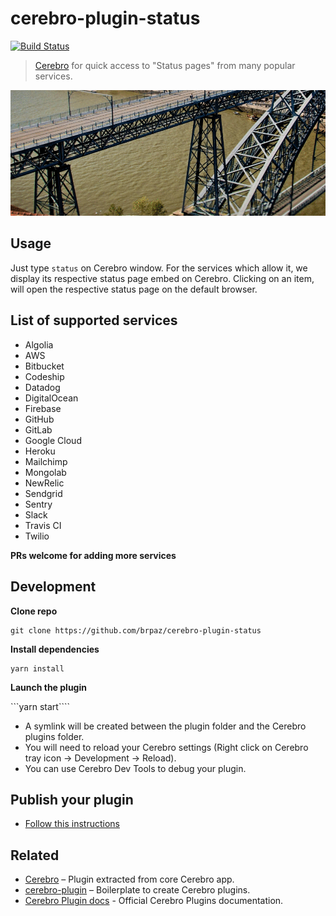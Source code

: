 # cerebro-plugin-status

[![Build Status](https://travis-ci.org/brpaz/cerebro-plugin-status.svg?branch=master)](https://travis-ci.org/brpaz/cerebro-plugin-status)

> [Cerebro](http://cerebroapp.com) for quick access to "Status pages" from many popular services.

![](demo.gif)

## Usage

Just type ```status``` on Cerebro window. For the services which allow it, we display its respective status page embed on Cerebro. Clicking
on an item, will open the respective status page on the default browser.

## List of supported services

* Algolia
* AWS
* Bitbucket
* Codeship
* Datadog
* DigitalOcean
* Firebase
* GitHub
* GitLab
* Google Cloud
* Heroku
* Mailchimp
* Mongolab
* NewRelic
* Sendgrid
* Sentry
* Slack
* Travis CI
* Twilio

**PRs welcome for adding more services**

## Development

**Clone repo**

```
git clone https://github.com/brpaz/cerebro-plugin-status
```

**Install dependencies**

```
yarn install
```

**Launch the plugin**

```yarn start````

- A symlink will be created between the plugin folder and the Cerebro plugins folder.
- You will need to reload your Cerebro settings (Right click on Cerebro tray icon -> Development -> Reload).
- You can use Cerebro Dev Tools to debug your plugin.

## Publish your plugin

- [Follow this instructions](https://github.com/KELiON/cerebro/blob/master/docs/plugins/share.md)

## Related

* [Cerebro](http://github.com/KELiON/cerebro) – Plugin extracted from core Cerebro app.
* [cerebro-plugin](http://github.com/KELiON/cerebro-plugin) – Boilerplate to create Cerebro plugins.
* [Cerebro Plugin docs](https://github.com/KELiON/cerebro/tree/master/docs) - Official Cerebro Plugins documentation.
